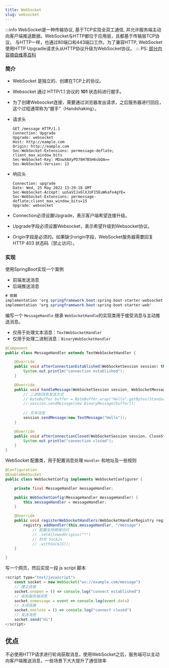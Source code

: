```yaml
---
title: WebSocket
slug: websocket
---
```


:::info
WebSocket是一种传输协议, 基于TCP实现全双工通信, 并允许服务端主动向客户端推送数据。WebSocket与HTTP都位于应用层，且都基于传输层TCP协议，
与HTTP一样，也通过80端口和443端口工作。为了兼容HTTP, WebSocket使用HTTP
Upgradle请求头从HTTP协议升级为WebSocket协议。
:::
PS: [部分内容摘自维基百科](https://zh.wikipedia.org/wiki/WebSocket)
### 简介

- WebSocket 是独立的、创建在TCP上的协议。
- Websocket 通过 HTTP/1.1 协议的 **101** 状态码进行握手。
- 为了创建Websocket连接，需要通过浏览器发出请求，之后服务器进行回应，这个过程通常称为“握手”（Handshaking）。

- 请求头
    ```text
    GET /message HTTP/1.1
    Connection: Upgrade
    Upgrade: websocket
    Host: http://eample.com
    Origin: http://eample.com
    Sec-WebSocket-Extensions: permessage-deflate; client_max_window_bits
    Sec-WebSocket-Key: MDxwXAXyPD78H7BSH6sbQA==
    Sec-WebSocket-Version: 13
    ```

- 响应头
    ```text
    Connection: upgrade
    Date: Wed, 25 May 2022 13:29:18 GMT
    Sec-WebSocket-Accept: uoSaVIJx6lXJUFI5EuWkafo4gYE=
    Sec-WebSocket-Extensions: permessage-deflate;client_max_window_bits=15
    Upgrade: websocket
    ```

- Connection必须设置Upgrade，表示客户端希望连接升级。
- Upgrade字段必须设置Websocket，表示希望升级到Websocket协议。
- Origin字段是必须的。如果缺少origin字段，WebSocket服务器需要回复HTTP 403 状态码（禁止访问）。

### 实现

使用SpringBoot实现一个案例

- 前端发送消息
- 后端推送消息

```java
# 依赖
implementation 'org.springframework.boot:spring-boot-starter-websocket'
implementation 'org.springframework.boot:spring-boot-starter-web'
```

编写一个 `MessageHandle` 继承 `WebSocketHandle`的实现类用于接受消息与主动推送消息。
- 仅用于处理文本消息：`TextWebSocketHandler`   
- 仅用于处理二进制消息：`BinaryWebSocketHandler` 

```java
@Component
public class MessageHandler extends TextWebSocketHandler {

    @Override
    public void afterConnectionEstablished(WebSocketSession session) throws Exception {
        System.out.println("connection established");
    }

    @Override
    public void handleMessage(WebSocketSession session, WebSocketMessage<?> message) throws Exception {
        // 二进制消息发送方式
        // ByteBuffer buffer = ByteBuffer.wrap("Hello".getBytes(StandardCharsets.UTF_8));
        // session.sendMessage(new BinaryMessage(buffer));
        
        // 文本消息
        session.sendMessage(new TextMessage("Hello"));
    }

    @Override
    public void afterConnectionClosed(WebSocketSession session, CloseStatus status) throws Exception {
        System.out.println("connection closed");
    }
}
```

WebSocket 配置类，用于配置消息处理 `Handler` 和地址及一些规则

```java
@Configuration
@EnableWebSocket
public class WebSocketConfig implements WebSocketConfigurer {

    private final MessageHandler messageHandler;

    public WebSocketConfig(MessageHandler messageHandler) {
        this.messageHandler = messageHandler;
    }

    @Override
    public void registerWebSocketHandlers(WebSocketHandlerRegistry registry) {
        registry.addHandler(this.messageHandler, "/message")
            // 配置支持跨域访问
            // .setAllowedOrigins("*")
            // 针对 SockJs
            // .withSockJS();
    }

}
```

写一个网页，然后实现一段 js script 脚本

```javascript
<script type="text/javascript">
    const socket = new WebSocket("ws://example.com/message")
    // 建立连接
    socket.onopen = () => console.log("connect established")
    // 收到服务端消息
    socket.onmessage = event => console.log(event.data)
    // 关闭连接
    socket.onclose = () => console.log("connect closed")
    // 发送消息
    socket.send("Hi")
</script>
```

## 优点
不必使用HTTP请求进行轮询获取消息，使用WebSocket之后，服务端可以主动向客户端推送消息，一些场景下大大提升了通信效率
 
